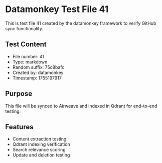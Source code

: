 # Datamonkey Test File 41

This is test file 41 created by the datamonkey framework to verify GitHub sync functionality.

## Test Content
- File number: 41
- Type: markdown
- Random suffix: 75c8bafc
- Created by: datamonkey
- Timestamp: 1755197917

## Purpose
This file will be synced to Airweave and indexed in Qdrant for end-to-end testing.

## Features
- Content extraction testing
- Qdrant indexing verification
- Search relevance scoring
- Update and deletion testing
